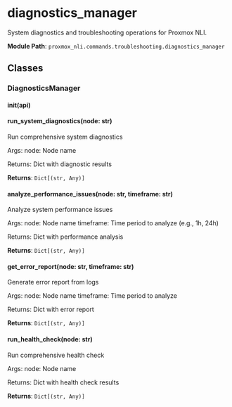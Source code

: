 # diagnostics_manager

System diagnostics and troubleshooting operations for Proxmox NLI.

**Module Path**: `proxmox_nli.commands.troubleshooting.diagnostics_manager`

## Classes

### DiagnosticsManager

#### __init__(api)

#### run_system_diagnostics(node: str)

Run comprehensive system diagnostics

Args:
    node: Node name
    
Returns:
    Dict with diagnostic results

**Returns**: `Dict[(str, Any)]`

#### analyze_performance_issues(node: str, timeframe: str)

Analyze system performance issues

Args:
    node: Node name
    timeframe: Time period to analyze (e.g., 1h, 24h)
    
Returns:
    Dict with performance analysis

**Returns**: `Dict[(str, Any)]`

#### get_error_report(node: str, timeframe: str)

Generate error report from logs

Args:
    node: Node name
    timeframe: Time period to analyze
    
Returns:
    Dict with error report

**Returns**: `Dict[(str, Any)]`

#### run_health_check(node: str)

Run comprehensive health check

Args:
    node: Node name
    
Returns:
    Dict with health check results

**Returns**: `Dict[(str, Any)]`

